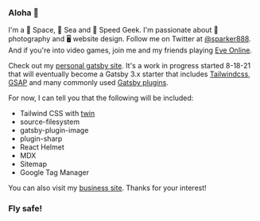 ### Aloha 🤙

I'm a 🚀 Space, 🐬 Sea and 🚗 Speed Geek. I'm passionate about 📸 photography and 🖥️ website design. Follow me on Twitter at [@sparker888](https://www.twitter.com/sparker888). And if you're into video games, join me and my friends playing [Eve Online](https://www.eveonline.com/signup?invc=bed0f5cf-ea4b-4c92-9128-b76165d69757).

Check out my [personal gatsby site](https://ecstatic-elion-b17c35.netlify.app/). It's a work in progress started 8-18-21 that will eventually become a Gatsby 3.x starter that includes [Tailwindcss](https://tailwindcss.com/), [GSAP](https://greensock.com/) and many commonly used [Gatsby plugins](https://www.gatsbyjs.com/plugins).

For now, I can tell you that the following will be included:

- Tailwind CSS with [twin](https://github.com/ben-rogerson/twin.macro)
- source-filesystem
- gatsby-plugin-image
- plugin-sharp
- React Helmet
- MDX
- Sitemap
- Google Tag Manager

You can also visit my [business site](https://www.gravitaldigital.com). Thanks for your interest!

### Fly safe!


<!--
**sparker888/sparker888** is a ✨ _special_ ✨ repository because its `README.md` (this file) appears on your GitHub profile.

Here are some ideas to get you started:

- 🔭 I’m currently working on ...
- 🌱 I’m currently learning ...
- 👯 I’m looking to collaborate on ...
- 🤔 I’m looking for help with ...
- 💬 Ask me about ...
- 📫 How to reach me: ...
- 😄 Pronouns: ...
- ⚡ Fun fact: ...
-->

